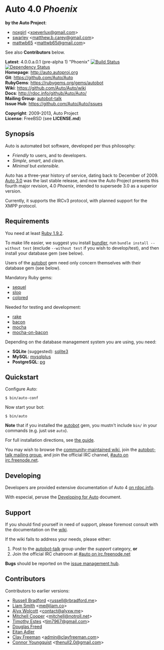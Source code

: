 Auto 4.0 _Phoenix_
==================

**by the Auto Project**:

-   [noxgirl](https://github.com/noxgirl) \<xoeverlux@gmail.com\>
-   [swarley](https://github.com/swarley) \<matthew.b.carey@gmail.com\>
-   [mattwb65](https://github.com/mattwb65) \<mattwb65@gmail.com\>

See also **Contributors** below.

**Latest**:             4.0.0.a.0.1 (pre-alpha 1) "Phoenix"
[![Build Status](https://travis-ci.org/Auto/Auto.png?branch=master)](https://travis-ci.org/Auto/Auto) [![Dependency Status](https://gemnasium.com/Auto/Auto.png)](https://gemnasium.com/Auto/Auto)  
**Homepage**:           http://auto.autoproj.org  
**Git**:                https://github.com/Auto/Auto  
**RubyGems**:           https://rubygems.org/gems/autobot  
**Wiki**:               https://github.com/Auto/Auto/wiki  
**Docs**:               http://rdoc.info/github/Auto/Auto/  
**Mailing Group**:      [autobot-talk](https://groups.google.com/group/autobot-talk)  
**Issue Hub**:          https://github.com/Auto/Auto/issues

**Copyright**:          2009-2013, Auto Project  
**License**:            FreeBSD (see **LICENSE.md**)

Synopsis
--------

Auto is automated bot software, developed per thus philosophy:

* _Friendly_ to users, and to developers.
* _Simple_, _smart_, and _clean_.
* _Minimal_ but _extensible_.

Auto has a three-year history of service, dating back to December of 2009.
[Auto 3.0](https://github.com/Auto/Auto-legacy) was the last stable release,
and now the Auto Project presents this fourth major revision, 4.0 _Phoenix_,
intended to supersede 3.0 as a superior version.

Currently, it supports the IRCv3 protocol, with planned support for the XMPP
protocol.

Requirements
------------

You need at least [Ruby 1.9.2](http://www.ruby-lang.org/en/downloads/).

To make life easier, we suggest you install [bundler](https://rubygems.org/gems/bundler),
run `bundle install --without test` (exclude `--without test` if you wish to
develop/test), and then install your database gem (see below).

Users of the [autobot](https://rubygems.org/gems/autobot) gem need only concern
themselves with their database gem (see below).

Mandatory Ruby gems:

* [sequel](https://rubygems.org/gems/sequel)
* [slop](https://rubygems.org/gems/slop)
* [colored](https://rubygems.org/gems/colored)

Needed for testing and development:

* [rake](https://rubygems.org/gems/rake)
* [bacon](https://rubygems.org/gems/bacon)
* [mocha](https://rubygems.org/gems/mocha)
* [mocha-on-bacon](https://rubygems.org/gems/mocha-on-bacon)

Depending on the database management system you are using, you need:

* **SQLite** (suggested): [sqlite3](https://rubygems.org/gems/sqlite3)
* **MySQL**: [mysqlplus](https://rubygems.org/gems/mysqlplus)
* **PostgreSQL**: [pg](https://rubygems.org/gems/pg)

Quickstart
----------

Configure Auto:

    $ bin/auto-conf

Now start your bot:

    $ bin/auto

**Note** that if you installed the [autobot](https://rubygems.org/gem/autobot)
gem, you mustn't include `bin/` in your commands (e.g. just use `auto`).

For full installation directions, see [the guide](https://github.com/Auto/Auto/wiki/Install-Guide).

You may wish to browse the [community-maintained wiki](https://github.com/Auto/Auto/wiki),
join the [autobot-talk mailing group](https://groups.google.com/group/autobot-talk),
and join the official IRC channel, [#auto on irc.freenode.net](irc://irc.freenode.net/#auto).

Developing
----------

Developers are provided extensive documentation of Auto 4 
[on rdoc.info](http://rdoc.info/github/Auto/Auto/).

With especial, peruse the [Developing for Auto](http://rdoc.info/github/Auto/Auto/file/docs/Developing.md)
document.

Support
-------

If you should find yourself in need of support, please foremost consult with the
documentation on the [wiki](https://github.com/Auto/Auto/wiki).

If the wiki fails to address your needs, please either:

1. Post to the [autobot-talk](https://groups.google.com/group/autobot-talk)
   group under the _support_ category, **or**
2. Join the official IRC chatroom at 
[#auto on irc.freenode.net](http://webchat.freenode.net/?randomnick=1&channels=#auto&prompt=1)

**Bugs** should be reported on the [issue management hub](https://github.com/Auto/Auto/issues).

Contributors
------------

Contributors to earlier versions:

-   [Russell Bradford](https://github.com/RussellB28) \<russell@rbradford.me\>
-   [Liam Smith](https://github.com/liamsmithuk) \<me@liam.co\>
-   [Alyx Wolcott](https://github.com/alyx) \<contact@alyxw.me\>
-   [Mitchell Cooper](https://github.com/cooper) \<mitchell@notroll.net\>
-   [Timothy Estes](https://github.com/tim7967) \<tim7967@gmail.com\>
-   [Douglas Freed](https://github.com/dwfreed)
-   [Eitan Adler](https://github.com/grimreaper)
-   [Clay Freeman](https://github.com/clayfreeman) \<admin@clayfreeman.com\>
-   [Connor Youngquist](https://github.com/TheNull) \<thenull2.0@gmail.com\>
